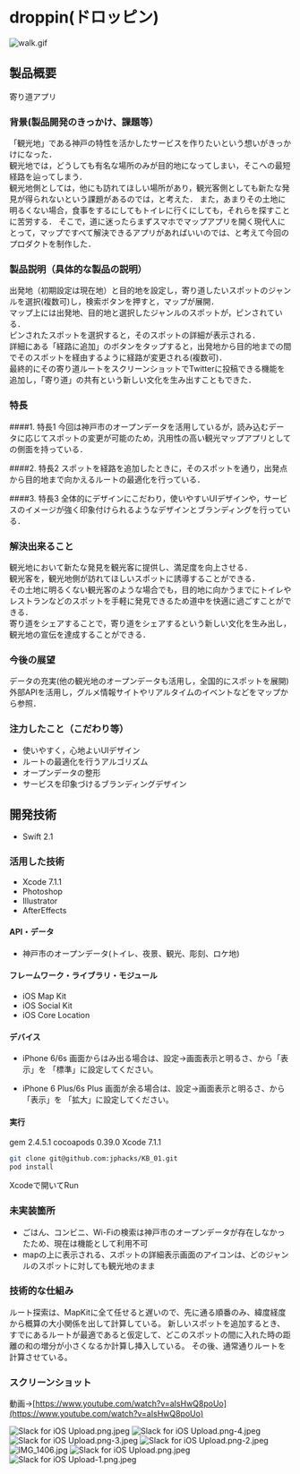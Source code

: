 # droppin(ドロッピン)
![walk.gif](https://qiita-image-store.s3.amazonaws.com/0/77778/a159879e-5415-6cd5-3485-aa593bb4b06e.gif "walk.gif")

## 製品概要
寄り道アプリ

### 背景(製品開発のきっかけ、課題等）
「観光地」である神戸の特性を活かしたサービスを作りたいという想いがきっかけになった．  
観光地では，どうしても有名な場所のみが目的地になってしまい，そこへの最短経路を辿ってしまう．  
観光地側としては，他にも訪れてほしい場所があり，観光客側としても新たな発見が得られないという課題があるのでは，と考えた．
また，あまりその土地に明るくない場合，食事をするにしてもトイレに行くにしても，それらを探すことに苦労する．
そこで，道に迷ったらまずスマホでマップアプリを開く現代人にとって，マップですべて解決できるアプリがあればいいのでは、と考えて今回のプロダクトを制作した．
  
### 製品説明（具体的な製品の説明）
出発地（初期設定は現在地）と目的地を設定し，寄り道したいスポットのジャンルを選択(複数可)し，検索ボタンを押すと，マップが展開．  
マップ上には出発地、目的地と選択したジャンルのスポットが，ピンされている．  
ピンされたスポットを選択すると，そのスポットの詳細が表示される．  
詳細にある「経路に追加」のボタンをタップすると，出発地から目的地までの間でそのスポットを経由するように経路が変更される(複数可)．  
最終的にその寄り道ルートをスクリーンショットでTwitterに投稿できる機能を追加し，「寄り道」の共有という新しい文化を生み出すこともできた．
  
### 特長
####1. 特長1
今回は神戸市のオープンデータを活用しているが，読み込むデータに応じてスポットの変更が可能のため，汎用性の高い観光マップアプリとしての側面を持っている．

####2. 特長2
スポットを経路を追加したときに，そのスポットを通り，出発点から目的地まで向かえるルートの最適化を行っている．

####3. 特長3
全体的にデザインにこだわり，使いやすいUIデザインや，サービスのイメージが強く印象付けられるようなデザインとブランディングを行っている．

### 解決出来ること
観光地において新たな発見を観光客に提供し、満足度を向上させる．  
観光客を，観光地側が訪れてほしいスポットに誘導することができる．  
その土地に明るくない観光客のような場合でも，目的地に向かうまでにトイレやレストランなどのスポットを手軽に発見できるため道中を快適に過ごすことができる．  
寄り道をシェアすることで，寄り道をシェアするという新しい文化を生み出し，観光地の宣伝を達成することができる．  

### 今後の展望
データの充実(他の観光地のオープンデータも活用し，全国的にスポットを展開)  
外部APIを活用し，グルメ情報サイトやリアルタイムのイベントなどをマップから参照．  

### 注力したこと（こだわり等）
* 使いやすく，心地よいUIデザイン
* ルートの最適化を行うアルゴリズム
* オープンデータの整形
* サービスを印象づけるブランディングデザイン

## 開発技術
* Swift 2.1

### 活用した技術
* Xcode 7.1.1
* Photoshop
* Illustrator
* AfterEffects

#### API・データ
* 神戸市のオープンデータ(トイレ、夜景、観光、彫刻、ロケ地)

#### フレームワーク・ライブラリ・モジュール
* iOS Map Kit
* iOS Social Kit
* iOS Core Location

#### デバイス
* iPhone 6/6s
画面からはみ出る場合は、設定→画面表示と明るさ、から「表示」を
「標準」に設定してください。

* iPhone 6 Plus/6s Plus
画面が余る場合は、設定→画面表示と明るさ、から「表示」を
「拡大」に設定してください。

#### 実行

gem 2.4.5.1
cocoapods 0.39.0
Xcode 7.1.1


```bash
git clone git@github.com:jphacks/KB_01.git
pod install
```

Xcodeで開いてRun

### 未実装箇所
* ごはん、コンビニ、Wi-Fiの検索は神戸市のオープンデータが存在しなかったため、現在は機能として利用不可
* mapの上に表示される、スポットの詳細表示画面のアイコンは、どのジャンルのスポットに対しても観光地のまま

### 技術的な仕組み
ルート探索は、MapKitに全て任せると遅いので、先に通る順番のみ、緯度経度から概算の大小関係を出して計算している。
新しいスポットを追加するとき、すでにあるルートが最適であると仮定して、どこのスポットの間に入れた時の距離の和の増分が小さくなるか計算し挿入している。
その後、通常通りルートを計算させている。

### スクリーンショット

動画->[https://www.youtube.com/watch?v=aIsHwQ8poUo](https://www.youtube.com/watch?v=aIsHwQ8poUo)

![Slack for iOS Upload.png.jpeg](https://qiita-image-store.s3.amazonaws.com/0/77778/9f9b4437-8226-8309-e26a-c87f53a1ffb5.jpeg "Slack for iOS Upload.png.jpeg")
![Slack for iOS Upload.png-4.jpeg](https://qiita-image-store.s3.amazonaws.com/0/77778/97d0751a-e766-6912-f937-7cbf122b29d3.jpeg "Slack for iOS Upload.png-4.jpeg")
![Slack for iOS Upload.png-3.jpeg](https://qiita-image-store.s3.amazonaws.com/0/77778/1082b141-5a03-26e7-5a8c-a4d7df4669c8.jpeg "Slack for iOS Upload.png-3.jpeg")
![Slack for iOS Upload.png-2.jpeg](https://qiita-image-store.s3.amazonaws.com/0/77778/9e408397-64a9-b57e-3dc8-081bfbfb512c.jpeg "Slack for iOS Upload.png-2.jpeg")
![IMG_1406.jpg](https://qiita-image-store.s3.amazonaws.com/0/77778/ee0d9c56-e292-4b01-a7cb-aa0efbc0a752.jpeg "IMG_1406.jpg")
![Slack for iOS Upload.png.jpeg](https://qiita-image-store.s3.amazonaws.com/0/77778/cff7bf71-f1cf-05f4-6acd-1395e76ea936.jpeg)
![Slack for iOS Upload-1.png.jpeg](https://qiita-image-store.s3.amazonaws.com/0/77778/7970df29-9af6-05ed-98fb-1494dd77ecab.jpeg)
